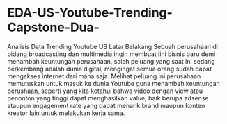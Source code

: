# EDA-US-Youtube-Trending-Capstone-Dua-
Analisis Data Trending Youtube US
Latar Belakang
Sebuah perusahaan di bidang broadcasting dan multimedia ingin membuat lini bisnis baru demi menambah keuntungan perusahaan, salah peluang yang saat ini sedang berkembang adalah dunia digital, mengingat semua orang sudah dapat mengakses internet dari mana saja. Melihat peluang ini perusahaan memutuskan untuk masuk ke dunia Youtube guna menambah keuntungan perushaan, seperti yang kita ketahui bahwa video dengan view atau penonton yang tinggi dapat menghasilkan value, baik berupa adsense ataupun engagement rate yang dapat menarik brand maupun konten kreator lain untuk melakukan kerja sama.

